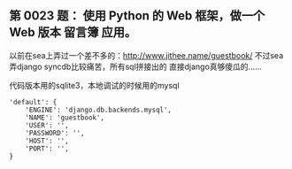 第 0023 题： 使用 Python 的 Web 框架，做一个 Web 版本 留言簿 应用。
---------------------------------------

以前在sea上弄过一个差不多的：http://www.jithee.name/guestbook/
不过sea弄django syncdb比较痛苦，所有sql拼接出的
直接django真够傻瓜的……

代码版本用的sqlite3，本地调试的时候用的mysql

    'default': {
        'ENGINE': 'django.db.backends.mysql',
        'NAME': 'guestbook',
        'USER': '',
        'PASSWORD': '',
        'HOST': '',
        'PORT': '',
    }

